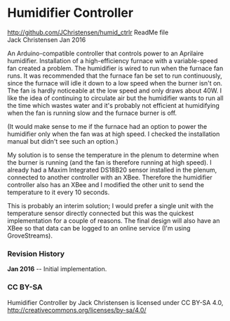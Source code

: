 # Humidifier Controller #
http://github.com/JChristensen/humid_ctrlr
ReadMe file  
Jack Christensen Jan 2016  

An Arduino-compatible controller that controls power to an Aprilaire humidifier. Installation of a high-efficiency furnace with a variable-speed fan created a problem. The humidifier is wired to run when the furnace fan runs. It was recommended that the furnace fan be set to run continuously, since the furnace will idle it down to a low speed when the burner isn't on. The fan is hardly noticeable at the low speed and only draws about 40W. I like the idea of continuing to circulate air but the humidifier wants to run all the time which wastes water and it's probably not efficient at humidifying when the fan is running slow and the furnace burner is off.

(It would make sense to me if the furnace had an option to power the humidifier only when the fan was at high speed. I checked the installation manual but didn't see such an option.)

My solution is to sense the temperature in the plenum to determine when the burner is running (and the fan is therefore running at high speed). I already had a Maxim Integrated DS18B20 sensor installed in the plenum, connected to another controller with an XBee. Therefore the humidifier controller also has an XBee and I modified the other unit to send the temperature to it every 10 seconds.

This is probably an interim solution; I would prefer a single unit with the temperature sensor directly connected but this was the quickest implementation for a couple of reasons. The final design will also have an XBee so that data can be logged to an online service (I'm using GroveStreams).

### Revision History ###

**Jan 2016** -- Initial implementation.
### CC BY-SA ###
Humidifier Controller by Jack Christensen is licensed under CC BY-SA 4.0, http://creativecommons.org/licenses/by-sa/4.0/

